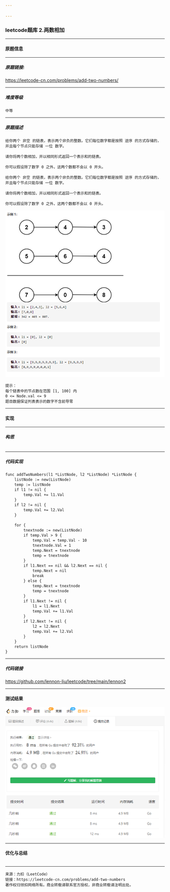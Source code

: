 ```yaml
---

---
```


### leetcode题库 2.两数相加

---
#### 原题信息

---
##### 原题链接:

https://leetcode-cn.com/problems/add-two-numbers/

---
##### 难度等级
```
中等
```

---
##### 原题描述
```
给你两个 非空 的链表，表示两个非负的整数。它们每位数字都是按照 逆序 的方式存储的，并且每个节点只能存储 一位 数字。

请你将两个数相加，并以相同形式返回一个表示和的链表。

你可以假设除了数字 0 之外，这两个数都不会以 0 开头。

给你两个 非空 的链表，表示两个非负的整数。它们每位数字都是按照 逆序 的方式存储的，并且每个节点只能存储 一位 数字。

请你将两个数相加，并以相同形式返回一个表示和的链表。

你可以假设除了数字 0 之外，这两个数都不会以 0 开头。
```

![example1](/img/lennon2/example1.png)
```
提示：
每个链表中的节点数在范围 [1, 100] 内
0 <= Node.val <= 9
题目数据保证列表表示的数字不含前导零
```
---
#### 实现

---
##### 构思
```

```
---
##### 代码实现
```
func addTwoNumbers(l1 *ListNode, l2 *ListNode) *ListNode {
	listNode := new(ListNode)
	temp := listNode
	if l1 != nil {
		temp.Val += l1.Val
	}
	if l2 != nil {
		temp.Val += l2.Val
	}

	for {
		tnextnode := new(ListNode)
		if temp.Val > 9 {
			temp.Val = temp.Val - 10
			tnextnode.Val = 1
			temp.Next = tnextnode
			temp = tnextnode
		}
		if l1.Next == nil && l2.Next == nil {
			temp.Next = nil
			break
		} else {
			temp.Next = tnextnode
			temp = tnextnode
		}
		if l1.Next != nil {
			l1 = l1.Next
			temp.Val += l1.Val
		}
		if l2.Next != nil {
			l2 = l2.Next
			temp.Val += l2.Val
		}
	}
	return listNode
}
```
---
##### 代码链接

https://github.com/lennon-liu/leetcode/tree/main/lennon2

---
#### 测试结果

![lennon2](/img/lennon2/lennon2.png)

----
#### 优化与总结
```

```

---
```
来源：力扣（LeetCode）
链接：https://leetcode-cn.com/problems/add-two-numbers
著作权归领扣网络所有。商业转载请联系官方授权，非商业转载请注明出处。
```
